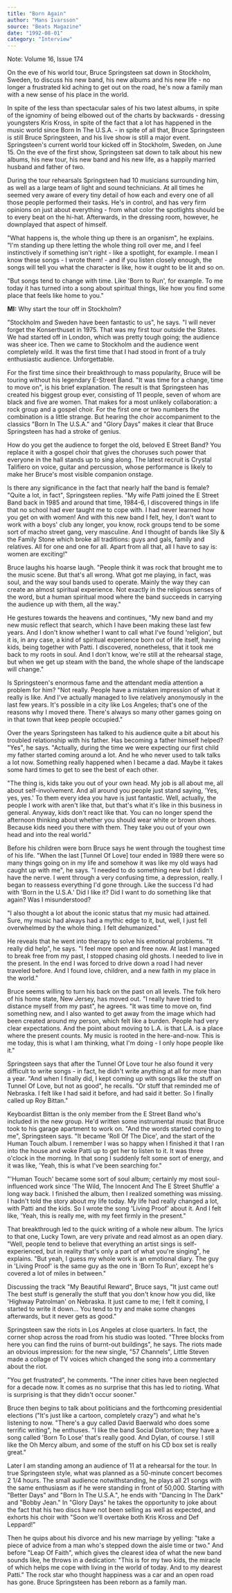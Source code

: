 ```yaml
---
title: "Born Again"
author: "Mans Ivarsson"
source: "Beats Magazine"
date: "1992-08-01"
category: "Interview"
---
```


Note: Volume 16, Issue 174

On the eve of his world tour, Bruce Springsteen sat down in Stockholm, Sweden, to discuss his new band, his new albums and his new life - no longer a frustrated kid aching to get out on the road, he's now a family man with a new sense of his place in the world.

In spite of the less than spectacular sales of his two latest albums, in spite of the ignominy of being elbowed out of the charts by backwards - dressing youngsters Kris Kross, in spite of the fact that a lot has happened in the music world since Born ln The U.S.A. - in spite of all that, Bruce Springsteen is still Bruce Springsteen, and his live show is still a major event. Springsteen's current world tour kicked off in Stockholm, Sweden, on June 15. On the eve of the first show, Springsteen sat down to talk about his new albums, his new tour, his new band and his new life, as a happily married husband and father of two.

During the tour rehearsals Springsteen had 10 musicians surrounding him, as well as a large team of light and sound technicians. At all times he seemed very aware of every tiny detail of how each and every one of all those people performed their tasks. He's in control, and has very firm opinions on just about everything - from what color the spotlights should be to every beat on the hi-hat. Afterwards, in the dressing room, however, he downplayed that aspect of himself.

"What happens is, the whole thing up there is an organism", he explains. "I'm standing up there letting the whole thing roll over me, and I feel instinctively if something isn't right - like a spotlight, for example. I mean I know these songs - I wrote them! - and if you listen closely enough, the songs will tell you what the character is like, how it ought to be lit and so on.

"But songs tend to change with time. Like 'Born to Run', for example. To me today it has turned into a song about spiritual things, like how you find some place that feels like home to you."

**MI:** Why start the tour off in Stockholm?

"Stockholm and Sweden have been fantastic to us", he says. "I will never forget the Konserthuset in 1975. That was my first tour outside the States. We had started off in London, which was pretty tough going; the audience was sheer ice. Then we came to Stockholm and the audience went completely wild. It was the first time that I had stood in front of a truly enthusiastic audience. Unforgettable.

For the first time since their breakthrough to mass popularity, Bruce will be touring without his legendary E-Street Band. "It was time for a change, time to move on", is his brief explanation. The result is that Springsteen has created his biggest group ever, consisting of 11 people, seven of whom are black and five are women. That makes for a most unlikely collaboration: a rock group and a gospel choir. For the first one or two numbers the combination is a little strange. But hearing the choir accompaniment to the classics "Born In The U.S.A." and "Glory Days" makes it clear that Bruce Springsteen has had a stroke of genius.

How do you get the audience to forget the old, beloved E Street Band? You replace it with a gospel choir that gives the choruses such power that everyone in the hall stands up to sing along. The latest recruit is Crystal Talifiero on voice, guitar and percussion, whose performance is likely to make her Bruce's most visible companion onstage.

Is there any significance in the fact that nearly half the band is female? "Quite a lot, in fact", Springsteen replies. "My wife Patti joined the E Street Band back in 1985 and around that time, 1984-6, I discovered things in life that no school had ever taught me to cope with. I had never learned how you get on with women! And with this new band I felt, hey, I don't want to work with a boys' club any longer, you know, rock groups tend to be some sort of macho street gang, very masculine. And I thought of bands like Sly & the Family Stone which broke all traditions: guys and gals, family and relatives. All for one and one for all. Apart from all that, all I have to say is: women are exciting!"

Bruce laughs his hoarse laugh. "People think it was rock that brought me to the music scene. But that's all wrong. What got me playing, in fact, was soul, and the way soul bands used to operate. Mainly the way they can create an almost spiritual experience. Not exactly in the religious senses of the word, but a human spiritual mood where the band succeeds in carrying the audience up with them, all the way."

He gestures towards the heavens and continues, "My new band and my new music reflect that search, which I have been making these last few years. And I don't know whether I want to call what I've found 'religion', but it is, in any case, a kind of spiritual experience born out of life itself, having kids, being together with Patti. I discovered, nonetheless, that it took me back to my roots in soul. And I don't know, we're still at the rehearsal stage, but when we get up steam with the band, the whole shape of the landscape will change."

Is Springsteen's enormous fame and the attendant media attention a problem for him? "Not really. People have a mistaken impression of what it really is like. And I've actually managed to live relatively anonymously in the last few years. It's possible in a city like Los Angeles; that's one of the reasons why I moved there. There's always so many other games going on in that town that keep people occupied."

Over the years Springsteen has talked to his audience quite a bit about his troubled relationship with his father. Has becoming a father himself helped? "Yes", he says. "Actually, during the time we were expecting our first child my father started coming around a lot. And he who never used to talk talks a lot now. Something really happened when I became a dad. Maybe it takes some hard times to get to see the best of each other.

"The thing is, kids take you out of your own head. My job is all about me, all about self-involvement. And all around you people just stand saying, 'Yes, yes, yes.' To them every idea you have is just fantastic. Well, actually, the people I work with aren't like that, but that's what it's like in this business in general. Anyway, kids don't react like that. You can no longer spend the afternoon thinking about whether you should wear white or brown shoes. Because kids need you there with them. They take you out of your own head and into the real world."

Before his children were born Bruce says he went through the toughest time of his life. "When the last [Tunnel Of Love] tour ended in 1989 there were so many things going on in my life and somehow it was like my old ways had caught up with me", he says. "I needed to do something new but I didn't have the nerve. I went through a very confusing time, a depression, really. I began to reassess everything I'd gone through. Like the success I'd had with 'Born in the U.S.A.' Did I like it? Did I want to do something like that again? Was I misunderstood?

"I also thought a lot about the iconic status that my music had attained. Sure, my music had always had a mythic edge to it, but, well, I just fell overwhelmed by the whole thing. I felt dehumanized."

He reveals that he went into therapy to solve his emotional problems. "It really did help", he says. "I feel more open and free now. At last I managed to break free from my past, I stopped chasing old ghosts. I needed to live in the present. In the end I was forced to drive down a road I had never traveled before. And I found love, children, and a new faith in my place in the world."

Bruce seems willing to turn his back on the past on all levels. The folk hero of his home state, New Jersey, has moved out. "I really have tried to distance myself from my past", he agrees. "It was time to move on, find something new, and I also wanted to get away from the image which had been created around my person, which felt like a burden. People had very clear expectations. And the point about moving to L.A. is that L.A. is a place where the present counts. My music is rooted in the here-and-now. This is me today, this is what I am thinking, what I'm doing - I only hope people like it."

Springsteen says that after the Tunnel Of Love tour he also found it very difficult to write songs - in fact, he didn't write anything at all for more than a year. "And when I finally did, I kept coming up with songs like the stuff on Tunnel Of Love, but not as good", he recalls. "Or stuff that reminded me of Nebraska. I felt like I had said it before, and had said it better. So I finally called up Roy Bittan."

Keyboardist Bittan is the only member from the E Street Band who's included in the new group. He'd written some instrumental music that Bruce took to his garage apartment to work on. "And the words started coming to me", Springsteen says. "It became 'Roll Of The Dice', and the start of the Human Touch album. I remember I was so happy when I finished it that I ran into the house and woke Patti up to get her to listen to it. It was three o'clock in the morning. In that song I suddenly felt some sort of energy, and it was like, 'Yeah, this is what I've been searching for."

"'Human Touch' became some sort of soul album; certainly my most soul- influenced work since 'The Wild, The Innocent And The E Street Shuffle' a long way back. I finished the album, then I realized something was missing. I hadn't told the story about my life today. My life had really changed a lot, with Patti and the kids. So I wrote the song 'Living Proof' about it. And I felt like, 'Yeah, this is really me, with my feet firmly in the present."

That breakthrough led to the quick writing of a whole new album. The lyrics to that one, Lucky Town, are very private and read almost as an open diary. "Well, people tend to believe that everything an artist sings is self- experienced, but in reality that's only a part of what you're singing", he explains. "But yeah, I guess my whole work is an emotional diary. The guy in 'Living Proof' is the same guy as the one in 'Born To Run', except he's covered a lot of miles in between."

Discussing the track "My Beautiful Reward", Bruce says, "It just came out! The best stuff is generally the stuff that you don't know how you did, like 'Highway Patrolman' on Nebraska. It just came to me; I felt it coming, I started to write it down... You tend to try and make some changes afterwards, but it never gets as good."

Springsteen saw the riots in Los Angeles at close quarters. In fact, the corner shop across the road from his studio was looted. "Three blocks from here you can find the ruins of burnt-out buildings", he says. The riots made an obvious impression: for the new single, "57 Channels", Little Steven made a collage of TV voices which changed the song into a commentary about the riot.

"You get frustrated", he comments. "The inner cities have been neglected for a decade now. It comes as no surprise that this has led to rioting. What is surprising is that they didn't occur sooner."

Bruce then begins to talk about politicians and the forthcoming presidential elections ("It's just like a cartoon, completely crazy") and what he's listening to now. "There's a guy called David Baerwald who does some terrific writing", he enthuses. "I like the band Social Distortion; they have a song called 'Born To Lose' that's really good. And Dylan, of course. I still like the Oh Mercy album, and some of the stuff on his CD box set is really great."

Later I am standing among an audience of 11 at a rehearsal for the tour. In true Springsteen style, what was planned as a 50-minute concert becomes 2 1/4 hours. The small audience notwithstanding, he plays all 21 songs with the same enthusiasm as if he were standing in front of 50,000. Starting with "Better Days" and "Born In The U.S.A.", he ends with "Dancing In The Dark" and "Bobby Jean." In "Glory Days" he takes the opportunity to joke about the fact that his two discs have not been selling as well as expected, and exhorts his choir with "Soon we'll overtake both Kris Kross and Def Leppard!"

Then he quips about his divorce and his new marriage by yelling: "take a piece of advice from a man who's stepped down the aisle time or two." And before "Leap Of Faith", which gives the clearest idea of what the new band sounds like, he throws in a dedication: "This is for my two kids, the miracle of which helps me cope with living in the world of today. And to my dearest Patti." The rock star who thought happiness was a car and an open road has gone. Bruce Springsteen has been reborn as a family man.